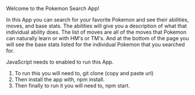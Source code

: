 Welcome to the Pokemon Search App! 

In this App you can search for your favorite Pokemon and see their abilities, moves, and base stats. The abilities will give you a description of what that individual ability does. The list of moves are all of the moves that Pokemon can naturally learn or with HM's or TM's. And at the bottom of the page you will see the base stats listed for the individual Pokemon that you searched for. 

JavaScript needs to enabled to run this App.

1)	To run this you will need to, git clone (copy and paste url)
2)	Then install the app with, npm install.
3)	Then finally to run it you will need to, npm start.
